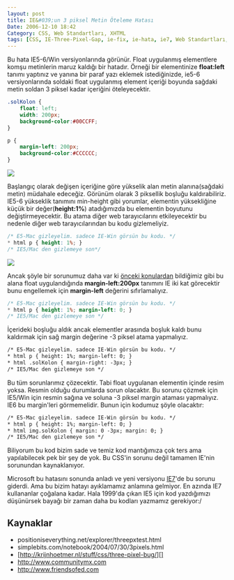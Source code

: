 ```yaml
---
layout: post
title: IE&#039;un 3 piksel Metin Öteleme Hatası
Date: 2006-12-10 18:42
Category: CSS, Web Standartları, XHTML
tags: [CSS, IE-Three-Pixel-Gap, ie-fix, ie-hata, ie7, Web Standartları, XHTML]
---
```


Bu hata IE5-6/Win versiyonlarında görünür. Float uygulanmış elementlere
komşu metinlerin maruz kaldığı bir hatadır. Örneği bir elementinize
**float:left** tanımı yaptınız ve yanına bir paraf yazı eklemek
istediğinizde, ie5-6 versiyonlarında soldaki float uygulanmış element
içeriği boyunda sağdaki metin soldan 3 piksel kadar içeriğini
öteleyecektir.

```css
.solKolon {
	float: left;
	width: 200px;
	background-color:#00CCFF;
}

p {
	margin-left: 200px;
	background-color:#CCCCCC;
}
```


![][100]

Başlangıç olarak değişen içeriğine göre yükselik alan metin
alanına(sağdaki metin) müdahale edeceğiz. Görünüm olarak 3 piksellik
boşluğu kaldırabiliriz. IE5-6 yükseklik tanımını min-height gibi
yorumlar, elementin yüksekliğine küçük bir değer(**height:1%**)
atadığımızda bu elementin boyutunu değiştirmeyecektir. Bu atama diğer
web tarayıcılarını etkileyecektir bu nedenle diğer web tarayıcılarından
bu kodu gizlemeliyiz.

```css
/* E5-Mac gizleyelim. sadece IE-Win görsün bu kodu. */
* html p { height: 1%; }
/* IE5/Mac den gizlemeye son*/
```

![][1]

Ancak şöyle bir sorunumuz daha var ki [önceki konulardan][] bildiğimiz
gibi bu alana float uygulandığında **margin-left:200px** tanımını IE iki
kat görecektir bunu engellemek için **margin-left** değerini
sıfırlamalıyız.

```css
/* E5-Mac gizleyelim. sadece IE-Win görsün bu kodu. */
* html p { height: 1%; margin-left: 0; }
/* IE5/Mac den gizlemeye son */
```

İçerideki boşluğu aldık ancak elementler arasında boşluk kaldı bunu
kaldırmak için sağ margin değerine -3 piksel atama yapmalıyız.

```html
/* E5-Mac gizleyelim. sadece IE-Win görsün bu kodu. */
* html p { height: 1%; margin-left: 0; }
* html .solKolon { margin-right: -3px; }
/* IE5/Mac den gizlemeye son */
```

Bu tüm sorunlarımız çözecektir. Tabi float uygulanan elementin içinde
resim yoksa. Resmin olduğu durumlarda sorun olacaktır. Bu sorunu çözmek
için IE5/Win için resmin sağına ve soluna -3 piksel margin ataması
yapmalıyız. IE6 bu margin'leri görmemelidir. Bunun için kodumuz şöyle
olacaktır:

```html
/* E5-Mac gizleyelim. sadece IE-Win görsün bu kodu. */
* html p { height: 1%; margin-left: 0; }
* html img.solKolon { margin: 0 -3px; margin: 0; }
/* IE5/Mac den gizlemeye son */
```

Biliyorum bu kod bizim sade ve temiz kod mantığımıza çok ters ama
yapılabilecek pek bir şey de yok. Bu CSS'in sorunu değil tamamen IE'nin
sorunundan kaynaklanıyor.

Microsoft bu hatasını sonunda anladı ve yeni versiyonu [IE7][]'de bu
sorunu giderdi. Ama bu bizim hatayı ayıklamamız anlamına gelmiyor. En
azında IE7 kullananlar çoğalana kadar. Hala 1999'da çıkan IE5 için kod
yazdığımızı düşünürsek bayağı bir zaman daha bu kodları yazmamız
gerekiyor:/

## Kaynaklar

-   positioniseverything.net/explorer/threepxtest.html
-   simplebits.com/notebook/2004/07/30/3pixels.html
-   [http://krijnhoetmer.nl/stuff/css/three-pixel-bug/][]
-   http://www.communitymx.com
-   http://www.friendsofed.com


  [100]: /dokumanlar/3piksel_sorunu.gif
  [1]: /dokumanlar/3piksel_sorunu2.gif
  [önceki konulardan]: http://fatihhayrioglu.com/ieda-ikikat-gorulen-margin-problemi-ve-cozumu/
  [IE7]: http://fatihhayrioglu.com/internet-explorer-7-ve-css/
  [http://krijnhoetmer.nl/stuff/css/three-pixel-bug/]: http://krijnhoetmer.nl/stuff/css/three-pixel-bug/
